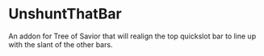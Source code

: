 # UnshuntThatBar
An addon for Tree of Savior that will realign the top quickslot bar to line up with the slant of the other bars.
